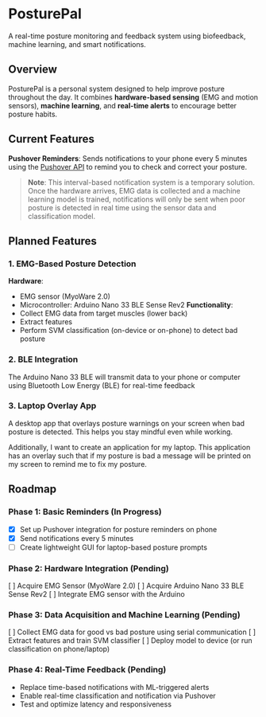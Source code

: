 # PosturePal
A real-time posture monitoring and feedback system using biofeedback, machine learning, and smart notifications.

## Overview
PosturePal is a personal system designed to help improve posture throughout the day. It combines **hardware-based sensing** (EMG and motion sensors), **machine learning**, and **real-time alerts** to encourage better posture habits.


## Current Features
**Pushover Reminders**: Sends notifications to your phone every 5 minutes using the [Pushover API](https://pushover.net/api) to remind you to check and correct your posture.
> **Note**: This interval-based notification system is a temporary solution. Once the hardware arrives, EMG data is collected and a machine learning model is trained, notifications will only be sent when poor posture is detected in real time using the sensor data and classification model.


## Planned Features
### 1. EMG-Based Posture Detection
**Hardware**:
- EMG sensor (MyoWare 2.0)
- Microcontroller: Arduino Nano 33 BLE Sense Rev2
**Functionality**:
- Collect EMG data from target muscles (lower back)
- Extract features
- Perform SVM classification (on-device or on-phone) to detect bad posture
### 2. BLE Integration
The Arduino Nano 33 BLE will transmit data to your phone or computer using Bluetooth Low Energy (BLE) for real-time feedback
### 3. Laptop Overlay App
A desktop app that overlays posture warnings on your screen when bad posture is detected. This helps you stay mindful even while working.
<!-- In the future, I will use EMG sensors in combination with an Arduino Nano 33 BLE Sense rev2 to monitor the EMG signals and extract basic features. These will be sent using BLE to the device and said device performs the classification task (SVM) of poor posture vs good posture. Based on the results, an alert will be sent to me to remind me to fix my posture on my phone.  -->

Additionally, I want to create an application for my laptop. This application has an overlay such that if my posture is bad a message will be printed on my screen to remind me to fix my posture.

## Roadmap
### Phase 1: Basic Reminders (In Progress)
-   [x] Set up Pushover integration for posture reminders on phone
-   [x] Send notifications every 5 minutes
-   [ ] Create lightweight GUI for laptop-based posture prompts

### Phase 2: Hardware Integration (Pending)
[ ] Acquire EMG Sensor (MyoWare 2.0)
[ ] Acquire Arduino Nano 33 BLE Sense Rev2
[ ] Integrate EMG sensor with the Arduino

### Phase 3: Data Acquisition and Machine Learning (Pending)
[ ] Collect EMG data for good vs bad posture using serial communication
[ ] Extract features and train SVM classifier
[ ] Deploy model to device (or run classification on phone/laptop)

### Phase 4: Real-Time Feedback (Pending)
- Replace time-based notifications with ML-triggered alerts
- Enable real-time classification and notification via Pushover
- Test and optimize latency and responsiveness
